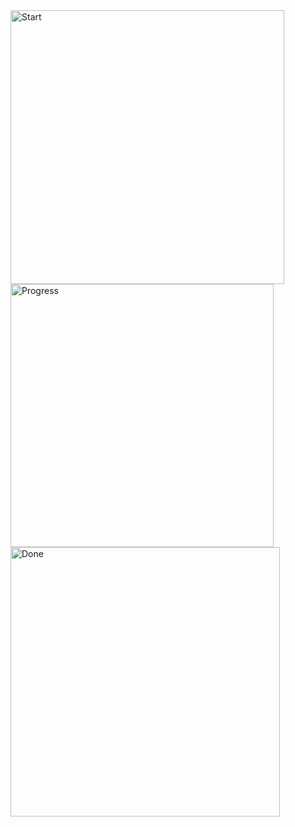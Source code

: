 <img width="438" alt="Start" src="https://github.com/user-attachments/assets/2fdd3949-75e1-40d5-a028-a83d67d34778" />

<img width="421" alt="Progress" src="https://github.com/user-attachments/assets/fa7cb264-651e-4a33-934d-4ebb509f0d49" />

<img width="431" alt="Done" src="https://github.com/user-attachments/assets/ff743c0b-722c-487f-af4a-98eb1187752e" />
